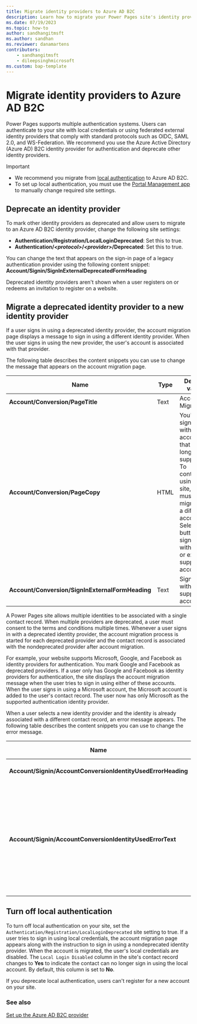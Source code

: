```yaml
---
title: Migrate identity providers to Azure AD B2C
description: Learn how to migrate your Power Pages site's identity providers to Azure AD B2C.
ms.date: 07/19/2023
ms.topic: how-to
author: sandhangitmsft
ms.author: sandhan
ms.reviewer: danamartens
contributors:
    - sandhangitmsft
    - dileepsinghmicrosoft
ms.custom: bap-template
---
```


# Migrate identity providers to Azure AD B2C

Power Pages supports multiple authentication systems. Users can authenticate to your site with local credentials or using federated external identity providers that comply with standard protocols such as OIDC, SAML 2.0, and WS-Federation. We recommend you use the Azure Active Directory (Azure AD) B2C identity provider for authentication and deprecate other identity providers.

> [!IMPORTANT]
>
> - We recommend you migrate from [local authentication](set-authentication-identity.md) to Azure AD B2C.
> - To set up local authentication, you must use the [Portal Management app](../../configure/portal-management-app.md) to manually change required site settings.

## Deprecate an identity provider

To mark other identity providers as deprecated and allow users to migrate to an Azure AD B2C identity provider, change the following site settings:

- **Authentication/Registration/LocalLoginDeprecated**: Set this to true.
- **Authentication/*\<protocol\>*/*\<provider\>*/Deprecated**: Set this to true.

You can change the text that appears on the sign-in page of a legacy authentication provider using the following content snippet: **Account/Signin/SignInExternalDeprecatedFormHeading**

Deprecated identity providers aren't shown when a user registers on or redeems an invitation to register on a website.

## Migrate a deprecated identity provider to a new identity provider

If a user signs in using a deprecated identity provider, the account migration page displays a message to sign in using a different identity provider. When the user signs in using the new provider, the user's account is associated with that provider.

The following table describes the content snippets you can use to change the message that appears on the account migration page.

| Name | Type | Default value |
|------|------|-------|
| **Account/Conversion/PageTitle** | Text | Account Migration |
| **Account/Conversion/PageCopy** | HTML | You've signed in with an account that is no longer supported. To continue using this site, you must migrate to a different account. Select the button to sign in with a new or existing supported account. |
| **Account/Conversion/SignInExternalFormHeading** | Text | Sign in with a supported account. |

A Power Pages site allows multiple identities to be associated with a single contact record. When multiple providers are deprecated, a user must consent to the terms and conditions multiple times. Whenever a user signs in with a deprecated identity provider, the account migration process is started for each deprecated provider and the contact record is associated with the nondeprecated provider after account migration.

For example, your website supports Microsoft, Google, and Facebook as identity providers for authentication. You mark Google and Facebook as deprecated providers. If a user only has Google and Facebook as identity providers for authentication, the site displays the account migration message when the user tries to sign in using either of these accounts. When the user signs in using a Microsoft account, the Microsoft account is added to the user's contact record. The user now has only Microsoft as the supported authentication identity provider.

When a user selects a new identity provider and the identity is already associated with a different contact record, an error message appears. The following table describes the content snippets you can use to change the error message.

| Name | Type | Default value |
|------|------|-------|
| **Account/Signin/AccountConversionIdentityUsedErrorHeading** | Text | Account Conversion Error |
| **Account/Signin/AccountConversionIdentityUsedErrorText** | HTML | This account already exists. Close your browser, restart the process, and select a different account on the Account Migration page. |

## Turn off local authentication

To turn off local authentication on your site, set the `Authentication/Registration/LocalLoginDeprecated` site setting to true. If a user tries to sign in using local credentials, the account migration page appears along with the instruction to sign in using a nondeprecated identity provider. When the account is migrated, the user's local credentials are disabled. The `Local Login Disabled` column in the site's contact record changes to **Yes** to indicate the contact can no longer sign in using the local account. By default, this column is set to **No**.

If you deprecate local authentication, users can't register for a new account on your site.

### See also

[Set up the Azure AD B2C provider](azure-ad-b2c-provider.md)
